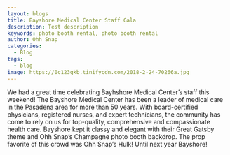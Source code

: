 ```yaml
---
layout: blogs
title: Bayshore Medical Center Staff Gala
description: Test description
keywords: photo booth rental, photo booth rental
author: Ohh Snap
categories:
  - Blog
tags:
  - blog
image: https://0c123gkb.tinifycdn.com/2018-2-24-70266a.jpg
---
```

We had a great time celebrating Bayhshore Medical Center’s staff this weekend\! The Bayshore Medical Center has been a leader of medical care in the Pasadena area for more than 50 years. With board-certified physicians, registered nurses, and expert technicians, the community has come to rely on us for top-quality, comprehensive and compassionate health care. Bayshore kept it classy and elegant with their Great Gatsby theme and Ohh Snap’s Champagne photo booth backdrop. The prop favorite of this crowd was Ohh Snap’s Hulk\! Until next year Bayshore\!
